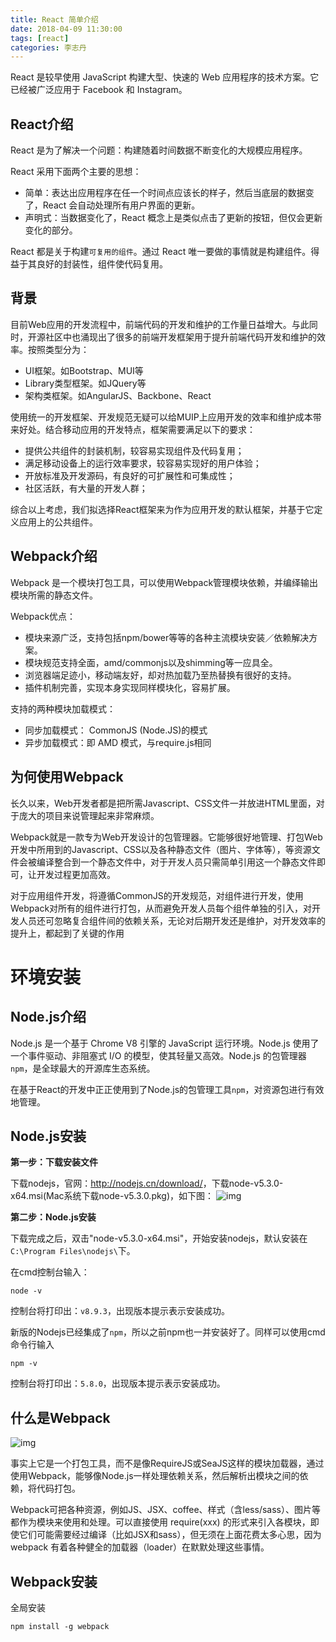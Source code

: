 ```yaml
---
title: React 简单介绍
date: 2018-04-09 11:30:00
tags: [react]
categories: 李志丹
---
```

React 是较早使用 JavaScript 构建大型、快速的 Web 应用程序的技术方案。它已经被广泛应用于 Facebook 和 Instagram。
<!--more-->
## React介绍

React 是为了解决一个问题：构建随着时间数据不断变化的大规模应用程序。

React 采用下面两个主要的思想：

- 简单：表达出应用程序在任一个时间点应该长的样子，然后当底层的数据变了，React 会自动处理所有用户界面的更新。
- 声明式：当数据变化了，React 概念上是类似点击了更新的按钮，但仅会更新变化的部分。

React 都是关于构建`可复用的组件`。通过 React 唯一要做的事情就是构建组件。得益于其良好的封装性，组件使代码复用。

## 背景

目前Web应用的开发流程中，前端代码的开发和维护的工作量日益增大。与此同时，开源社区中也涌现出了很多的前端开发框架用于提升前端代码开发和维护的效率。按照类型分为：

- UI框架。如Bootstrap、MUI等
- Library类型框架。如JQuery等
- 架构类框架。如AngularJS、Backbone、React

使用统一的开发框架、开发规范无疑可以给MUIP上应用开发的效率和维护成本带来好处。结合移动应用的开发特点，框架需要满足以下的要求：

- 提供公共组件的封装机制，较容易实现组件及代码复用；
- 满足移动设备上的运行效率要求，较容易实现好的用户体验；
- 开放标准及开发源码，有良好的可扩展性和可集成性；
- 社区活跃，有大量的开发人群；

综合以上考虑，我们拟选择React框架来为作为应用开发的默认框架，并基于它定义应用上的公共组件。

## Webpack介绍

Webpack 是一个模块打包工具，可以使用Webpack管理模块依赖，并编绎输出模块所需的静态文件。

Webpack优点：

- 模块来源广泛，支持包括npm/bower等等的各种主流模块安装／依赖解决方案。
- 模块规范支持全面，amd/commonjs以及shimming等一应具全。
- 浏览器端足迹小，移动端友好，却对热加载乃至热替换有很好的支持。
- 插件机制完善，实现本身实现同样模块化，容易扩展。

支持的两种模块加载模式：

- 同步加载模式： CommonJS (Node.JS)的模式
- 异步加载模式：即 AMD 模式，与require.js相同

## 为何使用Webpack

长久以来，Web开发者都是把所需Javascript、CSS文件一并放进HTML里面，对于庞大的项目来说管理起来非常麻烦。

Webpack就是一款专为Web开发设计的包管理器。它能够很好地管理、打包Web开发中所用到的Javascript、CSS以及各种静态文件（图片、字体等），等资源文件会被编译整合到一个静态文件中，对于开发人员只需简单引用这一个静态文件即可，让开发过程更加高效。

对于应用组件开发，将遵循CommonJS的开发规范，对组件进行开发，使用Webpack对所有的组件进行打包，从而避免开发人员每个组件单独的引入，对开发人员还可忽略复合组件间的依赖关系，无论对后期开发还是维护，对开发效率的提升上，都起到了关键的作用

# 环境安装

## Node.js介绍

Node.js 是一个基于 Chrome V8 引擎的 JavaScript 运行环境。Node.js 使用了一个事件驱动、非阻塞式 I/O 的模型，使其轻量又高效。Node.js 的包管理器 `npm`，是全球最大的开源库生态系统。

在基于React的开发中正正使用到了Node.js的包管理工具`npm`，对资源包进行有效地管理。

## Node.js安装

**第一步：下载安装文件**

下载nodejs，官网：<http://nodejs.cn/download/>，下载node-v5.3.0-x64.msi(Mac系统下载node-v5.3.0.pkg)，如下图：
![![img](/img/lizd/node_download.png)](/img/node_download.png)

**第二步：Node.js安装**

下载完成之后，双击"node-v5.3.0-x64.msi"，开始安装nodejs，默认安装在`C:\Program Files\nodejs\`下。

在cmd控制台输入：

```
node -v
```

控制台将打印出：`v8.9.3`，出现版本提示表示安装成功。

新版的Nodejs已经集成了`npm`，所以之前npm也一并安装好了。同样可以使用cmd命令行输入

```
npm -v
```

控制台将打印出：`5.8.0`，出现版本提示表示安装成功。

## 什么是Webpack

![![img](/img/lizd/what-is-webpack.png)](/img/what-is-webpack.png)

事实上它是一个打包工具，而不是像RequireJS或SeaJS这样的模块加载器，通过使用Webpack，能够像Node.js一样处理依赖关系，然后解析出模块之间的依赖，将代码打包。

Webpack可把各种资源，例如JS、JSX、coffee、样式（含less/sass）、图片等都作为模块来使用和处理。可以直接使用 require(xxx) 的形式来引入各模块，即使它们可能需要经过编译（比如JSX和sass），但无须在上面花费太多心思，因为 webpack 有着各种健全的加载器（loader）在默默处理这些事情。

## Webpack安装

全局安装

```
npm install -g webpack
```

